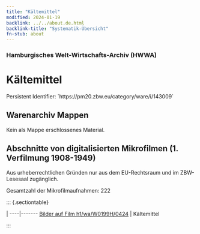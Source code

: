```yaml
---
title: "Kältemittel"
modified: 2024-01-19
backlink: ../../about.de.html
backlink-title: "Systematik-Übersicht"
fn-stub: about
---
```


### Hamburgisches Welt-Wirtschafts-Archiv (HWWA)

# Kältemittel

<div class="hint">Persistent Identifier: `https://pm20.zbw.eu/category/ware/i/143009`</div>







## Warenarchiv Mappen





Kein als Mappe erschlossenes Material.



<a id="filmsections" />

## Abschnitte von digitalisierten Mikrofilmen (1. Verfilmung 1908-1949)

<p>Aus urheberrechtlichen Gründen nur aus dem EU-Rechtsraum und im ZBW-Lesesaal zugänglich.</p>


<p>Gesamtzahl der Mikrofilmaufnahmen: 222</p>





::: {.sectiontable}

 | 
----|-------
<a class="btn" href="https://pm20.zbw.eu/film/h1/wa/W0199H/0424" rel="nofollow">Bilder auf Film h1/wa/W0199H/0424</a> | Kältemittel


:::
















